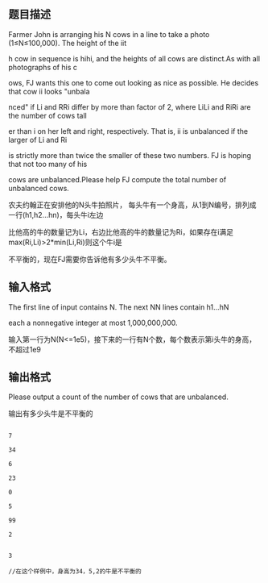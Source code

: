 ## 题目描述

<div>
 Farmer John is arranging his N cows in a line to take a photo (1≤N≤100,000). The height of the iit
</div> 
<div>
 h cow in sequence is hihi, and the heights of all cows are distinct.As with all photographs of his c
</div> 
<div>
 ows, FJ wants this one to come out looking as nice as possible. He decides that cow ii looks "unbala
</div> 
<div>
 nced" if Li and RRi differ by more than factor of 2, where LiLi and RiRi are the number of cows tall
</div> 
<div>
 er than i on her left and right, respectively. That is, ii is unbalanced if the larger of Li and Ri 
</div> 
<div>
 is strictly more than twice the smaller of these two numbers. FJ is hoping that not too many of his 
</div> 
<div>
 cows are unbalanced.Please help FJ compute the total number of unbalanced cows.
</div> 
<div>
 农夫约翰正在安排他的N头牛拍照片， 每头牛有一个身高，从1到N编号，排列成一行(h1,h2...hn)，每头牛i左边
</div> 
<div>
 比他高的牛的数量记为Li，右边比他高的牛的数量记为Ri，如果存在i满足max(Ri,Li)>2*min(Li,Ri)则这个牛i是
</div> 
<div>
 不平衡的，现在FJ需要你告诉他有多少头牛不平衡。
</div> 
<div></div> 
<p></p>

## 输入格式

<div>
 The first line of input contains N. The next NN lines contain h1…hN
</div> 
<div>
 each a nonnegative integer at most 1,000,000,000.
</div> 
<div>
 输入第一行为N(N<=1e5)，接下来的一行有N个数，每个数表示第i头牛的身高，不超过1e9
</div> 
<div></div> 
<p></p>

## 输出格式

<div>
 Please output a count of the number of cows that are unbalanced.
</div> 
<div>
 输出有多少头牛是不平衡的
</div> 
<div></div> 
<p></p>

```input1
7
34
6
23
0
5
99
2
```
```output1
3
//在这个样例中，身高为34，5,2的牛是不平衡的
```
